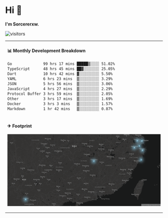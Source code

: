 # Hi 👋

**I'm Sorcererxw.**

![visitors](https://visitor-badge.glitch.me/badge?page_id=sorcererxw.sorcererx)

<table width="800px">
<tr>
<td valign="top" width="50%">

#### 📊 Monthly Development Breakdown

<!--START_SECTION:waka-->
```text
Go              99 hrs 17 mins █████▒░░░░ 51.02%
TypeScript      48 hrs 45 mins ██▓░░░░░░░ 25.05%
Dart            10 hrs 42 mins ▓░░░░░░░░░ 5.50%
YAML            6 hrs 23 mins  ▒░░░░░░░░░ 3.29%
JSON            5 hrs 56 mins  ▒░░░░░░░░░ 3.06%
JavaScript      4 hrs 27 mins  ▒░░░░░░░░░ 2.29%
Protocol Buffer 3 hrs 59 mins  ▒░░░░░░░░░ 2.05%
Other           3 hrs 17 mins  ▒░░░░░░░░░ 1.69%
Docker          3 hrs 3 mins   ▒░░░░░░░░░ 1.57%
Markdown        1 hr 42 mins   ▒░░░░░░░░░ 0.87%
```
<!--END_SECTION:waka-->

</tr>
<tr>
<td colspan="2">

#### ✈ Footprint

![footprint](./footprint.png)

</td>
</tr>
</table>


